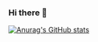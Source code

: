 ### Hi there 👋

[![Anurag's GitHub stats](https://github-readme-stats.vercel.app/api?username=hiiiroko)](https://github.com/anuraghazra/github-readme-stats)

<!--
**hiiiroko/hiiiroko** is a ✨ _special_ ✨ repository because its `README.md` (this file) appears on your GitHub profile.

Here are some ideas to get you started:

- 🔭 I’m currently working on ...
- 🌱 I’m currently learning ...
- 👯 I’m looking to collaborate on ...
- 🤔 I’m looking for help with ...
- 💬 Ask me about ...
- 📫 How to reach me: ...
- 😄 Pronouns: ...
- ⚡ Fun fact: ...
-->

